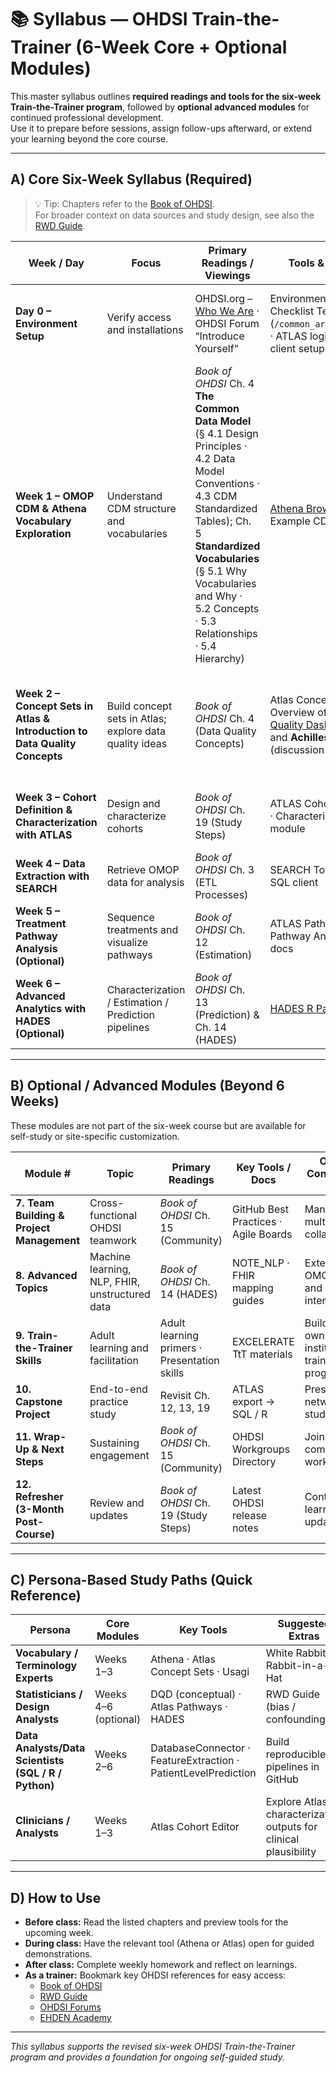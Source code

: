 # 📚 Syllabus — OHDSI Train-the-Trainer (6-Week Core + Optional Modules)

This master syllabus outlines **required readings and tools for the six-week Train-the-Trainer program**, followed by **optional advanced modules** for continued professional development.  
Use it to prepare before sessions, assign follow-ups afterward, or extend your learning beyond the core course.

---

## A) Core Six-Week Syllabus (Required)

> 💡 Tip: Chapters refer to the [Book of OHDSI](https://ohdsi.github.io/TheBookOfOhdsi/).  
> For broader context on data sources and study design, see also the [RWD Guide](https://rwd.guide/).

| **Week / Day** | **Focus** | **Primary Readings / Viewings** | **Tools & Docs** | **Homework / Follow-up** |
|-----------------|------------|---------------------------------|------------------|---------------------------|
| **Day 0 – Environment Setup** | Verify access and installations | OHDSI.org – [Who We Are](https://www.ohdsi.org/who-we-are/) · OHDSI Forum “Introduce Yourself” | Environment Checklist Template (`/common_artifacts/`) · ATLAS login · SQL client setup | Complete environment checklist · Test CDM connection and ATLAS login |
| **Week 1 – OMOP CDM & Athena Vocabulary Exploration** | Understand CDM structure and vocabularies | *Book of OHDSI* Ch. 4 **The Common Data Model** (§ 4.1 Design Principles · 4.2 Data Model Conventions · 4.3 CDM Standardized Tables); Ch. 5 **Standardized Vocabularies** (§ 5.1 Why Vocabularies and Why · 5.2 Concepts · 5.3 Relationships · 5.4 Hierarchy) | [Athena Browser](https://athena.ohdsi.org/) · Example CDM ERD | Identify standard and non-standard concepts in Athena · Document mappings (`Maps to`, `Is a`, `Has ancestor`) |
| **Week 2 – Concept Sets in Atlas & Introduction to Data Quality Concepts** | Build concept sets in Atlas; explore data quality ideas | *Book of OHDSI* Ch. 4 (Data Quality Concepts) | Atlas Concept Sets · Overview of [Data Quality Dashboard](https://github.com/OHDSI/DataQualityDashboard) and **Achilles** (discussion only) | Create concept set for chosen condition and export CSV/JSON · Reflect on how vocabulary choices affect data quality |
| **Week 3 – Cohort Definition & Characterization with ATLAS** | Design and characterize cohorts | *Book of OHDSI* Ch. 19 (Study Steps) | ATLAS Cohort Editor · Characterization module | Refine cohort logic · Compare cohort characterization outputs |
| **Week 4 – Data Extraction with SEARCH** | Retrieve OMOP data for analysis | *Book of OHDSI* Ch. 3 (ETL Processes) | SEARCH Tool Guide · SQL client | Build and validate an extraction spec for your cohort |
| **Week 5 – Treatment Pathway Analysis (Optional)** | Sequence treatments and visualize pathways | *Book of OHDSI* Ch. 12 (Estimation) | ATLAS Pathways · Pathway Analysis docs | Generate pathway plots · Summarize a key insight (3–5 slides) |
| **Week 6 – Advanced Analytics with HADES (Optional)** | Characterization / Estimation / Prediction pipelines | *Book of OHDSI* Ch. 13 (Prediction) & Ch. 14 (HADES) | [HADES R Packages](https://ohdsi.github.io/Hades/) | Execute a small HADES workflow and report diagnostics |

---

## B) Optional / Advanced Modules (Beyond 6 Weeks)

These modules are not part of the six-week course but are available for self-study or site-specific customization.

| **Module #** | **Topic** | **Primary Readings** | **Key Tools / Docs** | **Optional Context / Use Case** |
|---------------|-----------|----------------------|----------------------|----------------------------------|
| **7. Team Building & Project Management** | Cross-functional OHDSI teamwork | *Book of OHDSI* Ch. 15 (Community) | GitHub Best Practices · Agile Boards | Managing multi-site collaborations |
| **8. Advanced Topics** | Machine learning, NLP, FHIR, unstructured data | *Book of OHDSI* Ch. 14 (HADES) | NOTE_NLP · FHIR mapping guides | Extending OMOP to AI and interoperability |
| **9. Train-the-Trainer Skills** | Adult learning and facilitation | Adult learning primers · Presentation skills | EXCELERATE TtT materials | Building your own institutional training program |
| **10. Capstone Project** | End-to-end practice study | Revisit Ch. 12, 13, 19 | ATLAS export → SQL / R | Present a mini network-style study |
| **11. Wrap-Up & Next Steps** | Sustaining engagement | *Book of OHDSI* Ch. 15 (Community) | OHDSI Workgroups Directory | Join or lead community workgroups |
| **12. Refresher (3-Month Post-Course)** | Review and updates | *Book of OHDSI* Ch. 19 (Study Steps) | Latest OHDSI release notes | Continuing learning & updates |

---

## C) Persona-Based Study Paths (Quick Reference)

| **Persona** | **Core Modules** | **Key Tools** | **Suggested Extras** |
|--------------|------------------|---------------|----------------------|
| **Vocabulary / Terminology Experts** | Weeks 1–3 | Athena · Atlas Concept Sets · Usagi | White Rabbit / Rabbit-in-a-Hat |
| **Statisticians / Design Analysts** | Weeks 4–6 (optional) | DQD (conceptual) · Atlas Pathways · HADES | RWD Guide (bias / confounding) |
| **Data Analysts/Data Scientists (SQL / R / Python)** | Weeks 2–6 | DatabaseConnector · FeatureExtraction · PatientLevelPrediction | Build reproducible pipelines in GitHub |
| **Clinicians / Analysts** | Weeks 1–3 | Atlas Cohort Editor | Explore Atlas characterization outputs for clinical plausibility |

---

## D) How to Use

- **Before class:** Read the listed chapters and preview tools for the upcoming week.  
- **During class:** Have the relevant tool (Athena or Atlas) open for guided demonstrations.  
- **After class:** Complete weekly homework and reflect on learnings.  
- **As a trainer:** Bookmark key OHDSI references for easy access:
  - [Book of OHDSI](https://ohdsi.github.io/TheBookOfOhdsi/)  
  - [RWD Guide](https://rwd.guide/)  
  - [OHDSI Forums](https://forums.ohdsi.org/)  
  - [EHDEN Academy](https://academy.ehden.eu/)

---

*This syllabus supports the revised six-week OHDSI Train-the-Trainer program and provides a foundation for ongoing self-guided study.*
